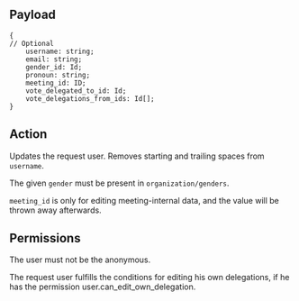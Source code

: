 ## Payload
```
{
// Optional
    username: string;
    email: string;
    gender_id: Id;
    pronoun: string;
    meeting_id: ID;
    vote_delegated_to_id: Id;
    vote_delegations_from_ids: Id[];
}
```

## Action
Updates the request user. Removes starting and trailing spaces from `username`.

The given `gender` must be present in `organization/genders`.

`meeting_id` is only for editing meeting-internal data, and the value will be thrown away afterwards.

## Permissions
The user must not be the anonymous.

The request user fulfills the conditions for editing his own delegations, if he has the permission user.can_edit_own_delegation.
